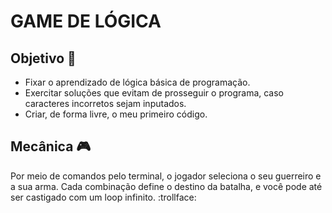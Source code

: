 # **GAME DE LÓGICA**
 

## Objetivo :dart:

- Fixar o aprendizado de lógica básica de programação.
- Exercitar soluções que evitam de prosseguir o programa, caso<br>caracteres incorretos sejam inputados.
- Criar, de forma livre, o meu primeiro código.

  

## Mecânica :video_game:

Por meio de comandos pelo terminal, o jogador seleciona o seu guerreiro
e a sua arma. Cada combinação define o destino da batalha, e você pode até
ser castigado com um loop infinito. :trollface:
